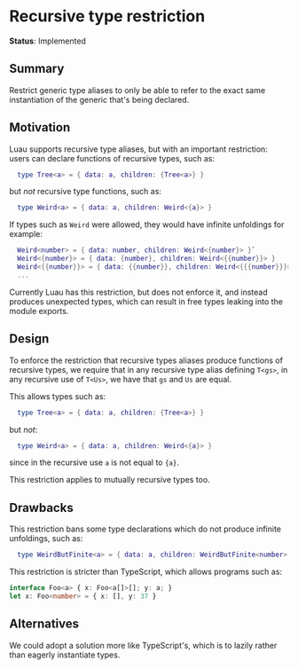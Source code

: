 # Recursive type restriction

**Status**: Implemented

## Summary

Restrict generic type aliases to only be able to refer to the exact same instantiation of the generic that's being declared.

## Motivation

Luau supports recursive type aliases, but with an important restriction:
users can declare functions of recursive types, such as:
```lua
  type Tree<a> = { data: a, children: {Tree<a>} }
```
but *not* recursive type functions, such as:
```lua
  type Weird<a> = { data: a, children: Weird<{a}> }
```
If types such as `Weird` were allowed, they would have infinite unfoldings for example:
```lua
  Weird<number> = { data: number, children: Weird<{number}> }`
  Weird<{number}> = { data: {number}, children: Weird<{{number}}> }
  Weird<{{number}}> = { data: {{number}}, children: Weird<{{{number}}}> }
  ...
```

Currently Luau has this restriction, but does not enforce it, and instead
produces unexpected types, which can result in free types leaking into
the module exports.

## Design

To enforce the restriction that recursive types aliases produce functions of
recursive types, we require that in any recursive type alias defining `T<gs>`,
in any recursive use of `T<Us>`, we have that `gs` and `Us` are equal.

This allows types such as:
```lua
  type Tree<a> = { data: a, children: {Tree<a>} }
```
but *not*:
```lua
  type Weird<a> = { data: a, children: Weird<{a}> }
```
since in the recursive use `a` is not equal to `{a}`.

This restriction applies to mutually recursive types too.

## Drawbacks

This restriction bans some type declarations which do not produce infinite unfoldings,
such as:
```lua
  type WeirdButFinite<a> = { data: a, children: WeirdButFinite<number> }
```
This restriction is stricter than TypeScript, which allows programs such as:
```typescript
interface Foo<a> { x: Foo<a[]>[]; y: a; }
let x: Foo<number> = { x: [], y: 37 }
```

## Alternatives

We could adopt a solution more like TypeScript's, which is to lazily rather than eagerly instantiate types.
